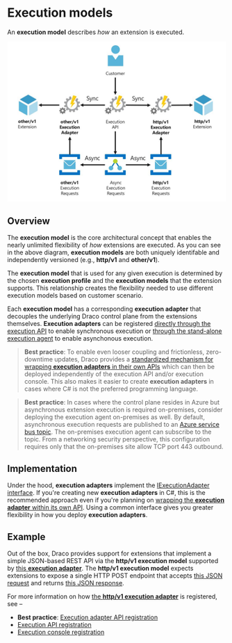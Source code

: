 # Execution models

An **execution model** describes *how* an extension is executed.

![Execution models](/doc/images/arch-execution-models.JPG)

## Overview

The **execution model** is the core architectural concept that enables the nearly unlimited flexibility of *how* extensions are executed. As you can see in the above diagram, **execution models** are both uniquely identifable and independently versioned (e.g., **http/v1** and **other/v1**). 

The **execution model** that is used for any given execution is determined by the chosen **execution profile** and the **execution models** that the extension supports. This relationship creates the flexibility needed to use different execution models based on customer scenario.

Each **execution model** has a corresponding **execution adapter** that decouples the underlying Draco control plane from the extensions themselves. **Execution adapters** can be registered [directly through the execution API](/src/Execution.Api/Modules/Factories/ExecutionProcessorFactoryModule.cs) to enable synchronous execution or [through the stand-alone execution agent](/src/ExecutionAdapter.ConsoleHost/Modules/ExecutionProcessorFactoryModule.cs) to enable asynchonous execution.

> **Best practice**: To enable even looser coupling and frictionless, zero-downtime updates, Draco provides a [standardized mechanism for wrapping **execution adapters** in their own APIs](/src/ExecutionAdapter.Api) which can then be deployed independently of the execution API and/or execution console. This also makes it easier to create **execution adapters** in cases where C# is not the preferred programming language.

> **Best practice**: In cases where the control plane resides in Azure but asynchronous extension execution is required on-premises, consider deploying the execution agent on-premises as well. By default, asynchronous execution requests are published to an [Azure service bus topic](https://docs.microsoft.com/en-us/azure/service-bus-messaging/service-bus-queues-topics-subscriptions#topics-and-subscriptions). The on-premises execution agent can subscribe to the topic. From a networking security perspective, this configuration requires only that the on-premises site allow TCP port 443 outbound.

## Implementation

Under the hood, **execution adapters** implement the [IExecutionAdapter interface](src/Core.Execution/Interfaces/IExecutionAdapter.cs). If you're creating new **execution adapters** in C#, this is the recommended approach even if you're planning on [wrapping the **execution adapter** within its own API](/src/ExecutionAdapter.Api). Using a common interface gives you greater flexibility in how you deploy **execution adapters**.

## Example

Out of the box, Draco provides support for extensions that implement a simple JSON-based REST API via the **http/v1 execution model** supported by [this **execution adapter**](/src/Core.Execution/Adapters/JsonHttpExecutionAdapter.cs). The **http/v1 execution model** expects extensions to expose a single HTTP POST endpoint that accepts [this JSON request](/src/Core.Execution/Models/HttpExecutionRequest.cs) and returns [this JSON response](/src/Core.Execution/Models/HttpExecutionResponse.cs).

For more information on how [the **http/v1 execution adapter**](/src/Core.Execution/Adapters/JsonHttpExecutionAdapter.cs) is registered, see –

- **Best practice**: [Execution adapter API registration](/src/ExecutionAdapter.Api/Modules/Factories/ExecutionProcessorFactoryModule.cs)
- [Execution API registration](/src/Execution.Api/Modules/Factories/ExecutionProcessorFactoryModule.cs)
- [Execution console registration](/src/ExecutionAdapter.ConsoleHost/Modules/ExecutionProcessorFactoryModule.cs)
